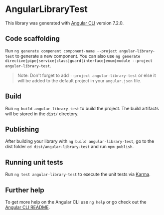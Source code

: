 # AngularLibraryTest

This library was generated with [Angular CLI](https://github.com/angular/angular-cli) version 7.2.0.

## Code scaffolding

Run `ng generate component component-name --project angular-library-test` to generate a new component. You can also use `ng generate directive|pipe|service|class|guard|interface|enum|module --project angular-library-test`.
> Note: Don't forget to add `--project angular-library-test` or else it will be added to the default project in your `angular.json` file. 

## Build

Run `ng build angular-library-test` to build the project. The build artifacts will be stored in the `dist/` directory.

## Publishing

After building your library with `ng build angular-library-test`, go to the dist folder `cd dist/angular-library-test` and run `npm publish`.

## Running unit tests

Run `ng test angular-library-test` to execute the unit tests via [Karma](https://karma-runner.github.io).

## Further help

To get more help on the Angular CLI use `ng help` or go check out the [Angular CLI README](https://github.com/angular/angular-cli/blob/master/README.md).

